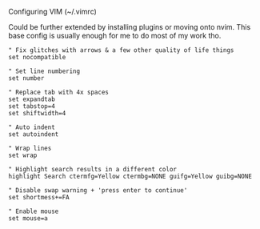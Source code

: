 Configuring VIM (~/.vimrc) 

Could be further extended by installing plugins or moving onto nvim. This base config is usually enough for me to do most of my work tho.


```
" Fix glitches with arrows & a few other quality of life things
set nocompatible

" Set line numbering
set number

" Replace tab with 4x spaces
set expandtab
set tabstop=4
set shiftwidth=4

" Auto indent
set autoindent

" Wrap lines
set wrap

" Highlight search results in a different color
highlight Search ctermfg=Yellow ctermbg=NONE guifg=Yellow guibg=NONE

" Disable swap warning + 'press enter to continue'
set shortmess+=FA

" Enable mouse
set mouse=a
```

